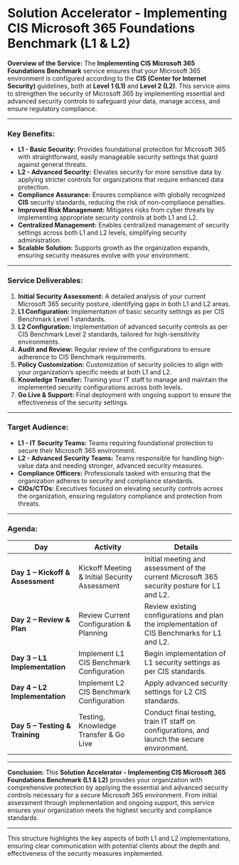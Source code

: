 # Solution Accelerator - Implementing CIS Microsoft 365 Foundations Benchmark (L1 & L2)

**Overview of the Service:**
The **Implementing CIS Microsoft 365 Foundations Benchmark** service ensures that your Microsoft 365 environment is configured according to the **CIS (Center for Internet Security)** guidelines, both at **Level 1 (L1)** and **Level 2 (L2)**. This service aims to strengthen the security of Microsoft 365 by implementing essential and advanced security controls to safeguard your data, manage access, and ensure regulatory compliance.

---

### **Key Benefits:**

- **L1 - Basic Security:** Provides foundational protection for Microsoft 365 with straightforward, easily manageable security settings that guard against general threats.
- **L2 - Advanced Security:** Elevates security for more sensitive data by applying stricter controls for organizations that require enhanced data protection.
- **Compliance Assurance:** Ensures compliance with globally recognized **CIS** security standards, reducing the risk of non-compliance penalties.
- **Improved Risk Management:** Mitigates risks from cyber threats by implementing appropriate security controls at both L1 and L2.
- **Centralized Management:** Enables centralized management of security settings across both L1 and L2 levels, simplifying security administration.
- **Scalable Solution:** Supports growth as the organization expands, ensuring security measures evolve with your environment.

---

### **Service Deliverables:**

1. **Initial Security Assessment:** A detailed analysis of your current Microsoft 365 security posture, identifying gaps in both L1 and L2 areas.
2. **L1 Configuration:** Implementation of basic security settings as per CIS Benchmark Level 1 standards.
3. **L2 Configuration:** Implementation of advanced security controls as per CIS Benchmark Level 2 standards, tailored for high-sensitivity environments.
4. **Audit and Review:** Regular review of the configurations to ensure adherence to CIS Benchmark requirements.
5. **Policy Customization:** Customization of security policies to align with your organization’s specific needs at both L1 and L2.
6. **Knowledge Transfer:** Training your IT staff to manage and maintain the implemented security configurations across both levels.
7. **Go Live & Support:** Final deployment with ongoing support to ensure the effectiveness of the security settings.

---

### **Target Audience:**

- **L1 - IT Security Teams:** Teams requiring foundational protection to secure their Microsoft 365 environment.
- **L2 - Advanced Security Teams:** Teams responsible for handling high-value data and needing stronger, advanced security measures.
- **Compliance Officers:** Professionals tasked with ensuring that the organization adheres to security and compliance standards.
- **CIOs/CTOs:** Executives focused on elevating security controls across the organization, ensuring regulatory compliance and protection from threats.

---

### **Agenda:**

| **Day**                        | **Activity**                                    | **Details**                                                                                        |
|---------------------------------|-------------------------------------------------|----------------------------------------------------------------------------------------------------|
| **Day 1 – Kickoff & Assessment** | Kickoff Meeting & Initial Security Assessment   | Initial meeting and assessment of the current Microsoft 365 security posture for L1 and L2.          |
| **Day 2 – Review & Plan**        | Review Current Configuration & Planning         | Review existing configurations and plan the implementation of CIS Benchmarks for L1 and L2.          |
| **Day 3 – L1 Implementation**    | Implement L1 CIS Benchmark Configuration        | Begin implementation of L1 security settings as per CIS standards.                                   |
| **Day 4 – L2 Implementation**    | Implement L2 CIS Benchmark Configuration        | Apply advanced security settings for L2 CIS standards.                                               |
| **Day 5 – Testing & Training**   | Testing, Knowledge Transfer & Go Live           | Conduct final testing, train IT staff on configurations, and launch the secure environment.          |

---

**Conclusion:**
This **Solution Accelerator - Implementing CIS Microsoft 365 Foundations Benchmark (L1 & L2)** provides your organization with comprehensive protection by applying the essential and advanced security controls necessary for a secure Microsoft 365 environment. From initial assessment through implementation and ongoing support, this service ensures your organization meets the highest security and compliance standards.

--- 

This structure highlights the key aspects of both L1 and L2 implementations, ensuring clear communication with potential clients about the depth and effectiveness of the security measures implemented.
